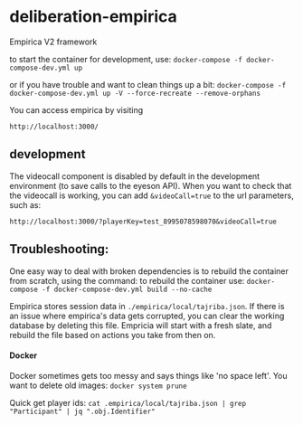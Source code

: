 # deliberation-empirica
Empirica V2 framework

to start the container for development, use:
`docker-compose -f docker-compose-dev.yml up`

or if you have trouble and want to clean things up a bit:
`docker-compose -f docker-compose-dev.yml up -V --force-recreate --remove-orphans`


You can access empirica by visiting
```
http://localhost:3000/

```

## development
The videocall component is disabled by default in the development environment (to save calls to the eyeson API). When you want to check that the videocall is working, you can add `&videoCall=true` to the url parameters, such as:

`http://localhost:3000/?playerKey=test_8995078598070&videoCall=true`



## Troubleshooting:
One easy way to deal with broken dependencies is to rebuild the container from scratch, using the command:
to rebuild the container use:
`docker-compose -f docker-compose-dev.yml build --no-cache`



Empirica stores session data in `./empirica/local/tajriba.json`.
If there is an issue where empirica's data gets corrupted, you can clear the working database
by deleting this file. Empricia will start with a fresh slate, and rebuild the file based on
actions you take from then on.

#### Docker
Docker sometimes gets too messy and says things like 'no space left'. You want to delete old images:
`docker system prune`

Quick get player ids:
`cat .empirica/local/tajriba.json | grep "Participant" | jq ".obj.Identifier"`